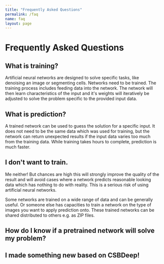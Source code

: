 ```yaml
---
title: "Frequently Asked Questions"
permalink: /faq
name: faq
layout: page
---
```

# Frequently Asked Questions

## What is training?
Artificial neural networks are designed to solve specific tasks, like denoising an image or segmenting cells. Networks need to be trained. The training process includes feeding data into the network. The network will then learn characteristics of the input and it's weights will iteratively be adjusted to solve the problem specific to the provided input data.

## What is prediction?
A trained network can be used to guess the solution for a specific input. It does not need to be the same data which was used for training, but the network can return unexpected results if the input data varies too much from the training data. While training takes hours to complete, prediction is much faster.

## I don't want to train.
Me neither! But chances are high this will strongly improve the quality of the result and will avoid cases where a network predicts reasonable looking data which has nothing to do with reality. This is a serious risk of using artificial neural networks. 

Some networks are trained on a wide range of data and can be generally useful. Or someone else has capacities to train a network on the type of images you want to apply prediction onto.
These trained networks can be shared distributed to others e.g. as ZIP files.

## How do I know if a pretrained network will solve my problem?

## I made something new based on CSBDeep!